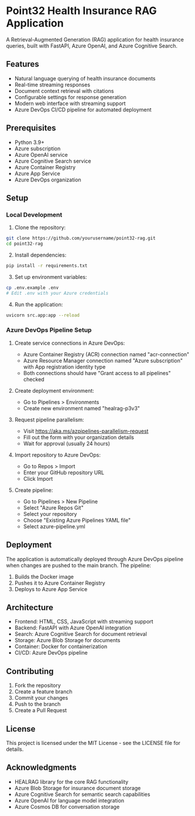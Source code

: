 # Point32 Health Insurance RAG Application

A Retrieval-Augmented Generation (RAG) application for health insurance queries, built with FastAPI, Azure OpenAI, and Azure Cognitive Search.

## Features

- Natural language querying of health insurance documents
- Real-time streaming responses
- Document context retrieval with citations
- Configurable settings for response generation
- Modern web interface with streaming support
- Azure DevOps CI/CD pipeline for automated deployment

## Prerequisites

- Python 3.9+
- Azure subscription
- Azure OpenAI service
- Azure Cognitive Search service
- Azure Container Registry
- Azure App Service
- Azure DevOps organization

## Setup

### Local Development

1. Clone the repository:
```bash
git clone https://github.com/yourusername/point32-rag.git
cd point32-rag
```

2. Install dependencies:
```bash
pip install -r requirements.txt
```

3. Set up environment variables:
```bash
cp .env.example .env
# Edit .env with your Azure credentials
```

4. Run the application:
```bash
uvicorn src.app:app --reload
```

### Azure DevOps Pipeline Setup

1. Create service connections in Azure DevOps:
   - Azure Container Registry (ACR) connection named "acr-connection"
   - Azure Resource Manager connection named "Azure subscription" with App registration identity type
   - Both connections should have "Grant access to all pipelines" checked

2. Create deployment environment:
   - Go to Pipelines > Environments
   - Create new environment named "healrag-p3v3"

3. Request pipeline parallelism:
   - Visit https://aka.ms/azpipelines-parallelism-request
   - Fill out the form with your organization details
   - Wait for approval (usually 24 hours)

4. Import repository to Azure DevOps:
   - Go to Repos > Import
   - Enter your GitHub repository URL
   - Click Import

5. Create pipeline:
   - Go to Pipelines > New Pipeline
   - Select "Azure Repos Git"
   - Select your repository
   - Choose "Existing Azure Pipelines YAML file"
   - Select azure-pipeline.yml

## Deployment

The application is automatically deployed through Azure DevOps pipeline when changes are pushed to the main branch. The pipeline:

1. Builds the Docker image
2. Pushes it to Azure Container Registry
3. Deploys to Azure App Service

## Architecture

- Frontend: HTML, CSS, JavaScript with streaming support
- Backend: FastAPI with Azure OpenAI integration
- Search: Azure Cognitive Search for document retrieval
- Storage: Azure Blob Storage for documents
- Container: Docker for containerization
- CI/CD: Azure DevOps pipeline

## Contributing

1. Fork the repository
2. Create a feature branch
3. Commit your changes
4. Push to the branch
5. Create a Pull Request

## License

This project is licensed under the MIT License - see the LICENSE file for details.

## Acknowledgments

- HEALRAG library for the core RAG functionality
- Azure Blob Storage for insurance document storage
- Azure Cognitive Search for semantic search capabilities
- Azure OpenAI for language model integration
- Azure Cosmos DB for conversation storage
